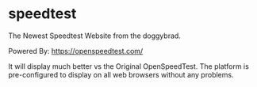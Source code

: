 # speedtest
The Newest Speedtest Website from the doggybrad.

Powered By: https://openspeedtest.com/

It will display much better vs the Original OpenSpeedTest.
The platform is pre-configured to display on all web browsers without any problems.
